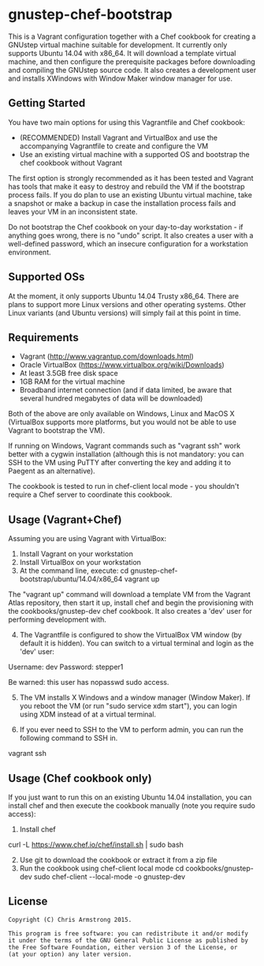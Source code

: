 # gnustep-chef-bootstrap

This is a Vagrant configuration together with a Chef cookbook for creating a GNUstep virtual machine suitable for development. It currently only supports
Ubuntu 14.04 with x86_64. It will download a template virtual machine, and then configure the prerequisite packages before downloading and compiling the
GNUstep source code. It also creates a development user and installs XWindows with Window Maker window manager for use.

## Getting Started

You have two main options for using this Vagrantfile and Chef cookbook:
* (RECOMMENDED) Install Vagrant and VirtualBox and use the accompanying Vagrantfile to create and configure the VM 
* Use an existing virtual machine with a supported OS and bootstrap the chef cookbook without Vagrant

The first option is strongly recommended as it has been tested and Vagrant has tools that make it easy to destroy and rebuild the VM if the bootstrap process
fails. If you do plan to use an existing Ubuntu virtual machine, take a snapshot or make a backup in case the installation process fails and leaves your VM in an inconsistent state.

Do not bootstrap the Chef cookbook on your day-to-day workstation - if anything goes wrong, there is no "undo" script. It also creates a user with a well-defined password, which an insecure configuration for a workstation environment. 

## Supported OSs

At the moment, it only supports Ubuntu 14.04 Trusty x86_64. There are plans to support more Linux versions and other operating systems. Other Linux variants
(and Ubuntu versions) will simply fail at this point in time.

## Requirements

* Vagrant (http://www.vagrantup.com/downloads.html)
* Oracle VirtualBox (https://www.virtualbox.org/wiki/Downloads)
* At least 3.5GB free disk space
* 1GB RAM for the virtual machine
* Broadband internet connection (and if data limited, be aware that several hundred megabytes of data will be downloaded)

Both of the above are only available on Windows, Linux and MacOS X (VirtualBox supports more platforms, but you would not be able to use Vagrant to 
bootstrap the VM).

If running on Windows, Vagrant commands such as "vagrant ssh" work better with a cygwin installation (although this is not mandatory: you can SSH to the VM
using PuTTY after converting the key and adding it to Paegent as an alternative).

The cookbook is tested to run in chef-client local mode - you shouldn't require a Chef server to coordinate this cookbook.

## Usage (Vagrant+Chef)

Assuming you are using Vagrant with VirtualBox:
1. Install Vagrant on your workstation
2. Install VirtualBox on your workstation
3. At the command line, execute:
cd gnustep-chef-bootstrap/ubuntu/14.04/x86_64
vagrant up

The "vagrant up" command will download a template VM from the Vagrant Atlas repository, then start it up, install chef and begin the provisioning with the 
cookbooks/gnustep-dev chef cookbook. It also creates a 'dev' user for performing development with.

4. The Vagrantfile is configured to show the VirtualBox VM window (by default it is hidden). You can switch to a virtual terminal and login as the 'dev' user:

Username: dev
Password: stepper1

Be warned: this user has nopasswd sudo access.

5. The VM installs X Windows and a window manager (Window Maker). If you reboot the VM (or run "sudo service xdm start"), you can login using XDM instead
of at a virtual terminal.

5. If you ever need to SSH to the VM to perform admin, you can run the following command to SSH in.

vagrant ssh

## Usage (Chef cookbook only)

If you just want to run this on an existing Ubuntu 14.04 installation, you can install chef and then execute the cookbook manually (note you require
sudo access):

1. Install chef

curl -L https://www.chef.io/chef/install.sh | sudo bash

2. Use git to download the cookbook or extract it from a zip file
3. Run the cookbook using chef-client local mode
cd cookbooks/gnustep-dev
sudo chef-client --local-mode -o gnustep-dev 

## License

    Copyright (C) Chris Armstrong 2015.
    
    This program is free software: you can redistribute it and/or modify
    it under the terms of the GNU General Public License as published by
    the Free Software Foundation, either version 3 of the License, or
    (at your option) any later version.